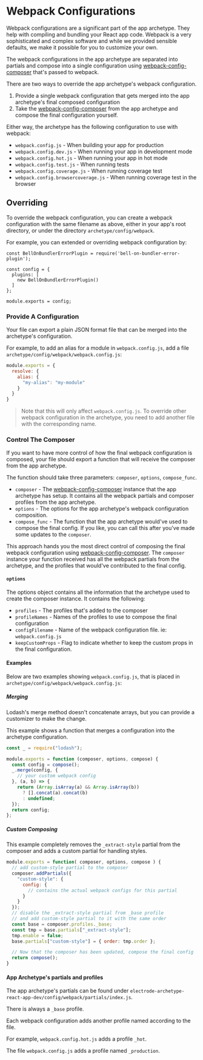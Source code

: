 # Webpack Configurations

Webpack configurations are a significant part of the app archetype.  They help with compiling and bundling your React app code.  Webpack is a very sophisticated and complex software and while we provided sensible defaults, we make it possible for you to customize your own.

The webpack configurations in the app archetype are separated into partials and compose into a single configuration using [webpack-config-composer] that's passed to webpack.

There are two ways to override the app archetype's webpack configuration.

1.  Provide a single webpack configuration that gets merged into the app archetype's final composed configuration
2.  Take the [webpack-config-composer] from the app archetype and compose the final configuration yourself.

Either way, the archetype has the following configuration to use with webpack:

-   `webpack.config.js` - When building your app for production
-   `webpack.config.dev.js` - When running your app in development mode
-   `webpack.config.hot.js` - When running your app in hot mode
-   `webpack.config.test.js` - When running tests
-   `webpack.config.coverage.js` - When running coverage test
-   `webpack.config.browsercoverage.js` - When running coverage test in the browser

## Overriding

To override the webpack configuration, you can create a webpack configuration with the same filename as above, either in your app's root directory, or under the directory `archetype/config/webpack`.

For example, you can extended or overriding webpack configuration by:

```
const BellOnBundlerErrorPlugin = require('bell-on-bundler-error-plugin');

const config = {
  plugins: [
    new BellOnBundlerErrorPlugin()
  ]
};

module.exports = config;
```

### Provide A Configuration

Your file can export a plain JSON format file that can be merged into the archetype's configuration.

For example, to add an alias for a module in `webpack.config.js`, add a file `archetype/config/webpack/webpack.config.js`:

```js
module.exports = {
  resolve: {
    alias: {
      "my-alias": "my-module"
    }
  }
}
```

> Note that this will only affect `webpack.config.js`.  To override other webpack configuration in the archetype, you need to add another file with the corresponding name.

### Control The Composer

If you want to have more control of how the final webpack configuration is composed, your file should export a function that will receive the composer from the app archetype.

The function should take three parameters: `composer`, `options`, `compose_func`.

-   `composer` - The [webpack-config-composer] instance that the app archetype has setup.  It contains all the webpack partials and composer profiles from the app archetype.
-   `options` - The options for the app archetype's webpack configuration composition.
-   `compose_func` - The function that the app archetype would've used to compose the final config.  If you like, you can call this after you've made some updates to the `composer`.

This approach hands you the most direct control of composing the final webpack configuration using [webpack-config-composer].  The `composer` instance your function received has all the webpack partials from the archetype, and the profiles that would've contributed to the final config.

#### `options`

The options object contains all the information that the archetype used to create the composer instance.  It contains the following:

-   `profiles` - The profiles that's added to the composer
-   `profileNames` - Names of the profiles to use to compose the final configuration
-   `configFilename` - Name of the webpack configuration file.  ie: `webpack.config.js`
-   `keepCustomProps` - Flag to indicate whether to keep the custom props in the final configuration.

#### Examples

Below are two examples showing `webpack.config.js`, that is placed in `archetype/config/webpack/webpack.config.js`:

##### Merging

Lodash's merge method doesn't concatenate arrays, but you can provide a customizer to make the change.  

This example shows a function that merges a configuration into the archetype configuration.

```js
const _ = require("lodash");

module.exports = function (composer, options, compose) {
  const config = compose();
  _.merge(config, {
    // your custom webpack config
  }, (a, b) => {
    return (Array.isArray(a) && Array.isArray(b))
      ? [].concat(a).concat(b)
      : undefined;
  });
  return config;
};
```

##### Custom Composing

This example completely removes the `_extract-style` partial from the composer and adds a custom partial for handling styles.

```js
module.exports = function( composer, options, compose ) {
  // add custom-style partial to the composer
  composer.addPartials({
    "custom-style": {
      config: {
        // contains the actual webpack configs for this partial
      }
    }
  });
  // disable the _extract-style partial from _base profile
  // and add custom-style partial to it with the same order
  const base = composer.profiles._base;
  const tmp = base.partials["_extract-style"];
  tmp.enable = false;
  base.partials["custom-style"] = { order: tmp.order };

  // Now that the composer has been updated, compose the final config
  return compose();
}
```

#### App Archetype's partials and profiles

The app archetype's partials can be found under `electrode-archetype-react-app-dev/config/webpack/partials/index.js`.

There is always a `_base` profile.

Each webpack configuration adds another profile named according to the file.

For example, `webpack.config.hot.js` adds a profile `_hot`.

The file `webpack.config.js` adds a profile named `_production`.

[webpack-config-composer]: https://www.npmjs.com/package/webpack-config-composer
